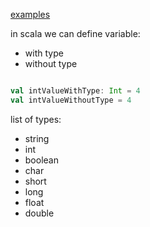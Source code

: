 [examples](../../lectures/basics/Types.scala)

in scala we can define variable:
- with type 
- without type

```scala

val intValueWithType: Int = 4
val intValueWithoutType = 4
```

list of types:

- string
- int
- boolean
- char
- short
- long
- float
- double
